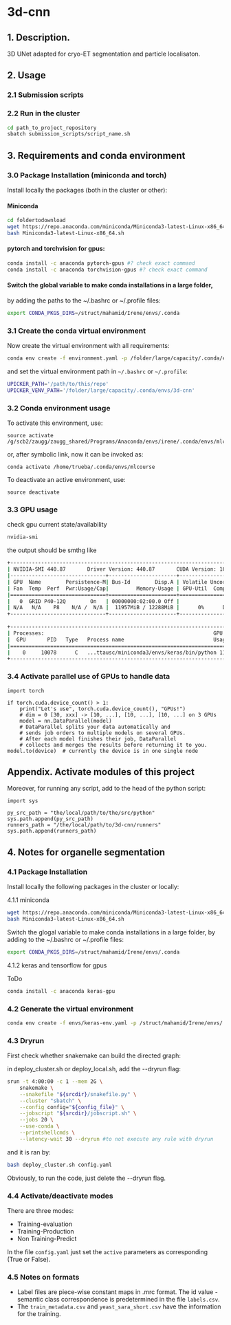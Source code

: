 # 3d-cnn

## 1. Description.

3D UNet adapted for cryo-ET segmentation and particle localisaton.

## 2. Usage
### 2.1 Submission scripts 


### 2.2 Run in the cluster

```bash
cd path_to_project_repository
sbatch submission_scripts/script_name.sh
```
## 3. Requirements and conda environment


### 3.0 Package Installation (miniconda and torch)
Install locally the packages (both in the cluster or other):

#### Miniconda
```bash
cd foldertodownload
wget https://repo.anaconda.com/miniconda/Miniconda3-latest-Linux-x86_64.sh
bash Miniconda3-latest-Linux-x86_64.sh
```

#### pytorch and torchvision for gpus:
```bash
conda install -c anaconda pytorch-gpus #? check exact command
conda install -c anaconda torchvision-gpus #? check exact command
```

#### Switch the global variable to make conda installations in a large folder, 
by adding the paths to the ~/.bashrc or ~/.profile files:

```bash
export CONDA_PKGS_DIRS=/struct/mahamid/Irene/envs/.conda
```

### 3.1 Create the conda virtual environment

Now create the virtual environment with all requirements:
```bash
conda env create -f environment.yaml -p /folder/large/capacity/.conda/envs/3d-cnn --force
```
and set the virtual environment path in `~/.bashrc` or `~/.profile`:
```bash
UPICKER_PATH='/path/to/this/repo'
UPICKER_VENV_PATH='/folder/large/capacity/.conda/envs/3d-cnn'
```

### 3.2 Conda environment usage


 To activate this environment, use:

```
source activate /g/scb2/zaugg/zaugg_shared/Programs/Anaconda/envs/irene/.conda/envs/mlcourse
```

 or, after symbolic link, now it can be invoked as:

 ``` conda activate /home/trueba/.conda/envs/mlcourse ```

 To deactivate an active environment, use:

 ``` source deactivate ```

### 3.3 GPU usage

check gpu current state/availability
```bash
nvidia-smi
```
the output should be smthg like 
```bash
+-----------------------------------------------------------------------------+
| NVIDIA-SMI 440.87       Driver Version: 440.87       CUDA Version: 10.2     |
|-------------------------------+----------------------+----------------------+
| GPU  Name        Persistence-M| Bus-Id        Disp.A | Volatile Uncorr. ECC |
| Fan  Temp  Perf  Pwr:Usage/Cap|         Memory-Usage | GPU-Util  Compute M. |
|===============================+======================+======================|
|   0  GRID P40-12Q        On   | 00000000:02:00.0 Off |                  N/A |
| N/A   N/A    P8    N/A /  N/A |  11957MiB / 12288MiB |      0%      Default |
+-------------------------------+----------------------+----------------------+
                                                                               
+-----------------------------------------------------------------------------+
| Processes:                                                       GPU Memory |
|  GPU       PID   Type   Process name                             Usage      |
|=============================================================================|
|    0     10078      C   ...ttausc/miniconda3/envs/keras/bin/python 11109MiB |
+-----------------------------------------------------------------------------+
```

### 3.4 Activate parallel use of GPUs to handle data

```
import torch

if torch.cuda.device_count() > 1:
    print("Let's use", torch.cuda.device_count(), "GPUs!")
    # dim = 0 [30, xxx] -> [10, ...], [10, ...], [10, ...] on 3 GPUs
    model = nn.DataParallel(model)
    # DataParallel splits your data automatically and
    # sends job orders to multiple models on several GPUs.
    # After each model finishes their job, DataParallel
    # collects and merges the results before returning it to you.
model.to(device)  # currently the device is in one single node
```

## Appendix. Activate modules of this project
Moreover, for running any script, add to the head of the python script:

```
import sys

py_src_path = "the/local/path/to/the/src/python"
sys.path.append(py_src_path)
runners_path = "/the/local/path/to/3d-cnn/runners"
sys.path.append(runners_path)

```

## 4. Notes for organelle segmentation

### 4.1 Package Installation
Install locally the following packages in the cluster or locally:

4.1.1 miniconda 
```bash
wget https://repo.anaconda.com/miniconda/Miniconda3-latest-Linux-x86_64.sh
bash Miniconda3-latest-Linux-x86_64.sh
```
Switch the glogal variable to make conda installations in a large folder, by adding
to the ~/.bashrc or ~/.profile files:
```bash
export CONDA_PKGS_DIRS=/struct/mahamid/Irene/envs/.conda
```

4.1.2 keras and tensorflow for gpus

ToDo
```bash
conda install -c anaconda keras-gpu
```

### 4.2 Generate the virtual environment

```bash
conda env create -f envs/keras-env.yaml -p /struct/mahamid/Irene/envs/.conda/snakemake-keras
```


### 4.3 Dryrun

First check whether snakemake can build the directed graph:

in deploy_cluster.sh or deploy_local.sh, add the --dryrun flag:

```bash
srun -t 4:00:00 -c 1 --mem 2G \
    snakemake \
    --snakefile "${srcdir}/snakefile.py" \
    --cluster "sbatch" \
    --config config="${config_file}" \
    --jobscript "${srcdir}/jobscript.sh" \
    --jobs 20 \
    --use-conda \
    --printshellcmds \
    --latency-wait 30 --dryrun #to not execute any rule with dryrun
```

and it is ran by:

```bash
bash deploy_cluster.sh config.yaml
```

Obviously, to run the code, just delete the --dryrun flag.

### 4.4 Activate/deactivate modes

There are three modes:
- Training-evaluation
- Training-Production
- Non Training-Predict

In the file `config.yaml` just set the `active` parameters as corresponding (True or False).

### 4.5 Notes on formats

- Label files are piece-wise constant maps in .mrc format. The id value - semantic 
class correspondence is predetermined in the file `labels.csv`.
- The `train_metadata.csv` and `yeast_sara_short.csv` have the information for 
the training.





